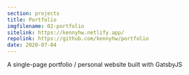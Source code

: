 ```yaml
---
section: projects
title: Portfolio
imgfilename: 02-portfolio
sitelink: https://kennyhw.netlify.app/
repolink: https://github.com/kennyhw/portfolio
date: 2020-07-04
---
```


A single-page portfolio / personal website built with GatsbyJS